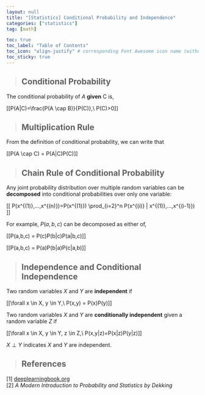 ```yaml
---
layout: null
title: "[Statistics] Conditional Probability and Independence"
categories: ["statistics"]
tag: [math]

toc: true
toc_label: "Table of Contents"
toc_icon: "align-justify" # corresponding Font Awesome icon name (without fa prefix)
toc_sticky: true
---
```


> ## Conditional Probability

The conditional probability of $A$ **given** C is,

\[[P(A\|C)=\frac{P(A \cap B)}{P(C)},\ P(C)>0\]]

> ## Multiplication Rule

From the definition of conditional probability, we can write that

\[[P(A \cap C) = P(A\|C)P(C)\]]

> ## Chain Rule of Conditional Probability

Any joint probability distribution over multiple random variables can be **decomposed** into conditional probabilities over only one variable:

\[[ P(x^{(1)},...,x^{(n)})=P(x^{(1)}) \prod_{i=2}^n P(x^{(i)} \| x^{(1)},...,x^{(i-1)}) \]]

For example, $P(a,b,c)$ can be decomposed as either of,

\[[P(a,b,c) = P(c)P(b\|c)P(a\|b,c)\]]

\[[P(a,b,c) = P(a)P(b\|a)P(c\|a,b)\]]

> ## Independence and Conditional Independence

Two random variables $X$ and $Y$ are **independent** if

\[[\forall x \in X, y \in Y,\ P(x,y) = P(x)P(y)\]]

Two random variables $X$ and $Y$ are **conditionally independent** given a random variable $Z$ if

\[[\forall x \in X, y \in Y, z \in Z,\ P(x,y\|z)=P(x\|z)P(y\|z)\]]

$X \perp Y$ indicates $X$ and $Y$ are independent.

> ## References

[1] [deeplearningbook.org](https://www.deeplearningbook.org/)  
[2] _A Modern Introduction to Probability and Statistics by Dekking_
